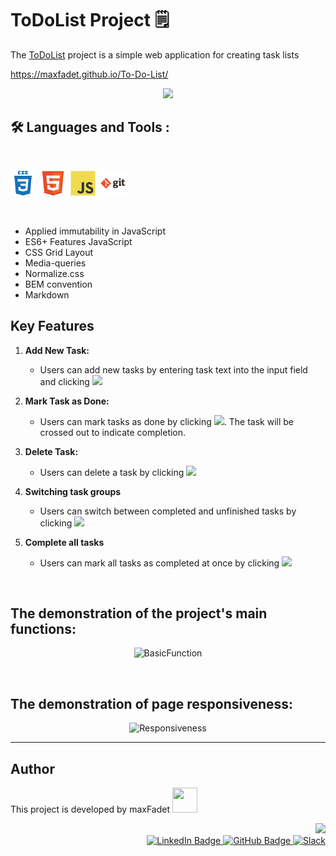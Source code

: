 # ToDoList Project 🗒

The [ToDoList](https://maxfadet.github.io/To-Do-List/) project is a simple web application for creating task lists

https://maxfadet.github.io/To-Do-List/

<div align="center">
<img src="https://media.giphy.com/media/v1.Y2lkPTc5MGI3NjExYmRseXB6NnI1d3A4ejhxNmxzcXdiZG13Y2k3bTVqb3dqaXo5cHdwMSZlcD12MV9pbnRlcm5hbF9naWZfYnlfaWQmY3Q9Zw/0IAPszdB8MMjPxNhFL/giphy.gif" width="200">
</div>

## :hammer_and_wrench: Languages and Tools :

&nbsp;
<div>
  <img src="https://github.com/devicons/devicon/blob/master/icons/css3/css3-plain-wordmark.svg"  title="CSS3" alt="CSS" width="40" height="40"/>&nbsp;
  <img src="https://github.com/devicons/devicon/blob/master/icons/html5/html5-original.svg" title="HTML5" alt="HTML" width="40" height="40"/>&nbsp;
  <img src="https://github.com/devicons/devicon/blob/master/icons/javascript/javascript-original.svg" title="JavaScript" alt="JavaScript" width="40" height="40"/>&nbsp;
  <img src="https://github.com/devicons/devicon/blob/master/icons/git/git-original-wordmark.svg" title="Git" **alt="Git" width="40" height="40"/>
</div>

&nbsp;
  - Applied immutability in JavaScript
  - ES6+ Features JavaScript
  - CSS Grid Layout
  - Media-queries
  - Normalize.css
  - BEM convention
  - Markdown
&nbsp;


## Key Features

1. **Add New Task:**
   - Users can add new tasks by entering task text into the input field and clicking <img src="https://raw.githubusercontent.com/maxFadet/To-Do-List/master/image/buttton-add.png" width="110">

2. **Mark Task as Done:**
   - Users can mark tasks as done by clicking <img src="https://raw.githubusercontent.com/maxFadet/To-Do-List/master/image/button-done.gif" width="150">. The task will be crossed out to indicate completion.

3. **Delete Task:**
   - Users can delete a task by clicking <img src="https://raw.githubusercontent.com/maxFadet/To-Do-List/master/image/button-delete.gif" width="25">

4. **Switching task groups**
   - Users can switch between completed and unfinished tasks by clicking <img src="https://raw.githubusercontent.com/maxFadet/To-Do-List/master/image/button-cover.png" width="150">

5. **Complete all tasks**
   - Users can mark all tasks as completed at once by clicking <img src="https://raw.githubusercontent.com/maxFadet/To-Do-List/master/image/button-all-is-done.png" width="150">

&nbsp;
## The demonstration of the project's main functions:
<div align="center">
<img src="https://raw.githubusercontent.com/maxFadet/To-Do-List/master/image/basic-function.gif" title="BasicFunction" alt="BasicFunction" width="600"/>
</div>

&nbsp;

## The demonstration of page responsiveness:
<div align="center">
<img src="https://raw.githubusercontent.com/maxFadet/To-Do-List/master/image/responsive.gif" title="Responsiveness" alt="Responsiveness" width="600"/>
</div>

---

## Author

This project is developed by maxFadet 
<img src="https://media.giphy.com/media/v1.Y2lkPTc5MGI3NjExaHQ5c3J6NTlyNms0ZWgzaGgxd3NzNGM5N3dybHRwOHRhZWZpMTh1NyZlcD12MV9pbnRlcm5hbF9naWZfYnlfaWQmY3Q9Zw/STlF2GH4HbeZAAXlq5/giphy.gif" width="40" height="40">

<div align="right">
  <img src="https://media.giphy.com/media/dWesBcTLavkZuG35MI/giphy.gif" width="600"/>
  <div id="badges">
  <a href="https://www.linkedin.com/in/max-padrabinkin-4a739a251/">
    <img src="https://img.shields.io/badge/LinkedIn-blue?style=for-the-badge&logo=linkedin&logoColor=" alt="LinkedIn Badge"/>
  </a>
  <a href="https://github.com/maxFadet?tab=repositories">
    <img src="https://img.shields.io/badge/GitHub-black?style=for-the-badge&logo=github&logoColor=white" alt="GitHub Badge"/>
  </a>
  <a href="https://youcodefrontend2.slack.com/team/U043BC713F1">
    <img src="https://img.shields.io/badge/Slack-purple?style=for-the-badge&logo=slack&logoColor=white" alt="Slack"/>
  </a>
</div>


